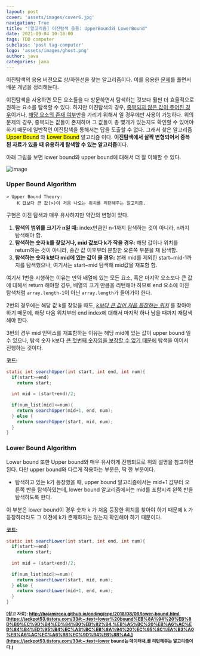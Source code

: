```yaml
---
layout: post
cover: 'assets/images/cover6.jpg'
navigation: True
title: "[알고리즘] 이진탐색 응용: UpperBound와 LowerBound"
date: 2021-09-04 10:18:00
tags: TDD computer
subclass: 'post tag-computer'
logo: 'assets/images/ghost.png'
author: java
categories: java
---
```



이진탐색의 응용 버전으로 상/하한선을 찾는 알고리즘이다. 이를 응용한 [문제](https://www.acmicpc.net/problem/10816)를 풀면서 배운 개념을 정리해둔다. 

이진탐색을 사용하면 모든 요소들을 다 방문하면서 탐색하는 것보다 훨씬 더 효율적으로 원하는 요소를 탐색할 수 있다. 하지만 이진탐색의 경우, <u>중복되지 않은 값이 주어진 경우</u>이거나, <u>해당 요소의 존재 여부</u>만을 가리기 위해서 일 경우에만 사용이 가능하다. 위의 문제의 경우, 중복되는 값들이 존재하며 그 값들이 총 몇개가 있는지도 확인할 수 있어야 하기 때문에 일반적인 이진탐색을 통해서는 답을 도출할 수 없다. 그래서 찾은 알고리즘 <mark>Upper Bound</mark> 와 <mark>Lower Bound</mark> 알고리즘 이다. **이진탐색에서 살짝 변형되어서 중복된 자료가 있을 때 유용하게 탐색할 수 있는 알고리즘**이다. 

아래 그림을 보면 lower bound와 upper bound에 대해서 더 잘 이해할 수 있다. 

![image](https://user-images.githubusercontent.com/63405904/111030306-c4d70300-8444-11eb-8b82-7ad2c3cc0ec1.png)



### Upper Bound Algorithm

```
> Upper Bound Theory:
	K 값보다 큰 값(>)이 처음 나오는 위치를 리턴해주는 알고리즘. 
```

구현은 이진 탐색과 매우 유사하지만 약간의 변형이 있다. 

1. **탐색의 범위를 크기가 n일 때:** index만큼인 n-1까지 탐색하는 것이 아니라, n까지 탐색해야 함.
2. **탐색하는 숫자 k를 찾았거나, mid 값보다 k가 작을 경우:**  해당 값이나 위치를 return하는 것이 아니라, 중간 값 이후부터 분할한 오른쪽 부분을 재 탐색함. 
3. **탐색하는 숫자 k보다 mid에 있는 값이 클 경우:** 본래 mid를 제외한 start~mid-1까지를 탐색했으나, 여기서는 start~mid 탐색해 mid값을 재포함 함. 



여기서 1번을 시행하는 이유는 만약 배열에 있는 모든 요소, 혹은 마지막 요소보다 큰 값에 대해서 return 해야할 경우, 배열의 크기 만큼을 리턴해야 하므로 end 요소에 이진 탐색처럼 `array.length-1`이 아닌 `array.length`가 들어가야 한다. 

2번의 경우에는 해당 값 k를 찾았을 때도, *<u>k보다 큰 값이 처음 등장하는 위치</u>* 를 찾아야 하기 때문에, 해당 다음 위치부터 end index에 대해서 마지막 하나 남을 때까지 재탐색 해야 한다. 

3번의 경우 mid 인덱스를 재포함하는 이유는 해당 mid에 있는 값이 upper bound 일 수 있으나, 탐색 숫자 k보다 <u>큰 첫번째 숫자임을 보장할 수 없기 때문에</u> 탐색을 이어서 진행하는 것이다. 



**코드:**

```java
static int searchUpper(int start, int end, int num){
  if(start>=end)
    return start;
  
  int mid = (start+end)/2;
  
  if(num_list[mid]<=num){
    return searchUpper(mid+1, end, num);
  } else {
    return searchUpper(start, mid, num);
  }
}
```



### Lower Bound Algorithm

Lower bound 또한 Upper bound와 매우 유사하게 진행되므로 위의 설명을 참고하면 된다. 다만 upper bound와 다르게 작용하는 부분은, 딱 한 부분이다. 

* 탐색하고 있는 k가 등장했을 때, upper bound 알고리즘에서는 mid+1 값부터 오른쪽 반을 탐색하였는데, lower bound 알고리즘에서는 mid를 포함시켜 왼쪽 반을 탐색하도록 한다. 

이 부분은 lower bound이 경우 숫자 k 가 처음 등장한 위치를 찾아야 하기 때문에 k 가 등장하더라도 그 이전에 k가 존재하지는 않는지 확인해야 하기 때문이다. 



**코드:**

```java
static int searchLower(int start, int end, int num){
  if(start>=end)
    return start;
  
  int mid = (start+end)/2;
  
  if(num_list[mid]>=num){
    return searchLower(start, mid, num);
  } else {
    return searchLower(mid+1, end, num);
  }
}
```







**<small>[참고 자료]: http://bajamircea.github.io/coding/cpp/2018/08/09/lower-bound.html, [https://jackpot53.tistory.com/33#:~:text=lower%20bound%EB%8A%94%20%EB%8D%B0%EC%9D%B4%ED%84%B0%EB%82%B4,%EB%A5%BC%20%EB%A6%AC%ED%84%B4%ED%95%B4%EC%A3%BC%EB%8A%94%20%EC%95%8C%EA%B3%A0%EB%A6%AC%EC%A6%98%EC%9D%B4%EB%8B%A4.](https://jackpot53.tistory.com/33#:~:text=lower bound는 데이터내,를 리턴해주는 알고리즘이다.) </small>**